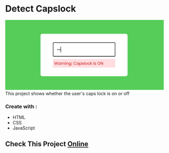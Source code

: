  # Detect Capslock
 ![detect Capslock](./Capture.PNG)
 This project shows whether the user's caps lock is on or off

 ### Create with :
  - HTML
  - CSS
  - JavaScript

## Check This Project [Online](https://ariansefatdeveloper.github.io/Detect-Capslock/)
